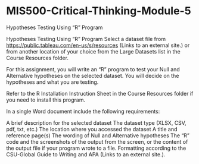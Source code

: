 # MIS500-Critical-Thinking-Module-5
Hypotheses Testing Using “R” Program

Hypotheses Testing Using “R” Program
Select a dataset file from https://public.tableau.com/en-us/s/resources (Links to an external site.) or from another location of your choice from the Large Datasets list in the Course Resources folder.

For this assignment, you will write an “R” program to test your Null and Alternative hypotheses on the selected dataset. You will decide on the hypotheses and what you are testing.

Refer to the R Installation Instruction Sheet in the Course Resources folder if you need to install this program.

In a single Word document include the following requirements:

A brief description for the selected dataset
The dataset type (XLSX, CSV, pdf, txt, etc.)
The location where you accessed the dataset
A title and reference page(s)
The wording of Null and Alternative hypotheses
The “R” code and the screenshots of the output from the screen, or the content of the output file if your program wrote to a file.
Formatting according to the CSU-Global Guide to Writing and APA (Links to an external site.).
